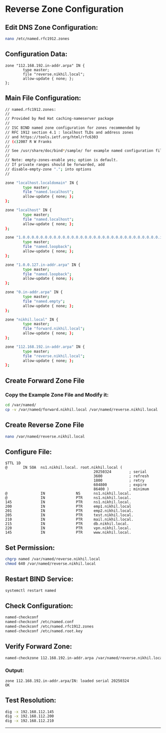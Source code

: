 
# **Reverse Zone Configuration**  

## **Edit DNS Zone Configuration:**
```bash
nano /etc/named.rfc1912.zones
```

## **Configuration Data:**
```
zone "112.168.192.in-addr.arpa" IN {
        type master;
        file "reverse.nikhil.local";
        allow-update { none; };
};
```

## **Main File Configuration:**
```bash
// named.rfc1912.zones:
//
// Provided by Red Hat caching-nameserver package
//
// ISC BIND named zone configuration for zones recommended by
// RFC 1912 section 4.1 : localhost TLDs and address zones
// and https://tools.ietf.org/html/rfc6303
// (c)2007 R W Franks
//
// See /usr/share/doc/bind*/sample/ for example named configuration files.
//
// Note: empty-zones-enable yes; option is default.
// If private ranges should be forwarded, add
// disable-empty-zone "."; into options
//

zone "localhost.localdomain" IN {
        type master;
        file "named.localhost";
        allow-update { none; };
};

zone "localhost" IN {
        type master;
        file "named.localhost";
        allow-update { none; };
};

zone "1.0.0.0.0.0.0.0.0.0.0.0.0.0.0.0.0.0.0.0.0.0.0.0.0.0.0.0.0.0.0.0.ip6.arpa" IN {
        type master;
        file "named.loopback";
        allow-update { none; };
};

zone "1.0.0.127.in-addr.arpa" IN {
        type master;
        file "named.loopback";
        allow-update { none; };
};

zone "0.in-addr.arpa" IN {
        type master;
        file "named.empty";
        allow-update { none; };
};

zone "nikhil.local" IN {
        type master;
        file "forward.nikhil.local";
        allow-update { none; };
};

zone "112.168.192.in-addr.arpa" IN {
        type master;
        file "reverse.nikhil.local";
        allow-update { none; };
};
```

## **Create Forward Zone File**  
### **Copy the Example Zone File and Modify it:**
```bash
cd /var/named/
cp -v /var/named/forward.nikhil.local /var/named/reverse.nikhil.local
```

## **Create Reverse Zone File**
```bash
nano /var/named/reverse.nikhil.local
```

## **Configure File:**
```
$TTL 1D
@       IN SOA  ns1.nikhil.local. root.nikhil.local (
                                        20250324        ; serial
                                        3600            ; refresh
                                        1800            ; retry
                                        604800          ; expire
                                        86400 )         ; minimum
@               IN              NS      ns1.nikhil.local.
@               IN              PTR     ns1.nikhil.local.
145             IN              PTR     ns1.nikhil.local.
200             IN              PTR     emp1.nikhil.local
201             IN              PTR     emp2.nikhil.local.
205             IN              PTR     test.nikhil.local.
210             IN              PTR     mail.nikhil.local.
215             IN              PTR     db.nikhil.local.
220             IN              PTR     vpn.nikhil.local.
145             IN              PTR     www.nikhil.local.
```

## **Set Permission:**
```bash
chgrp named /var/named/reverse.nikhil.local
chmod 640 /var/named/reverse.nikhil.local
```

## **Restart BIND Service:**
```bash
systemctl restart named
```

## **Check Configuration:**
```bash
named-checkconf
named-checkconf /etc/named.conf
named-checkconf /etc/named.rfc1912.zones
named-checkconf /etc/named.root.key
```

## **Verify Forward Zone:**
```bash
named-checkzone 112.168.192.in-addr.arpa /var/named/reverse.nikhil.local
```

### **Output:**
```
zone 112.168.192.in-addr.arpa/IN: loaded serial 20250324
OK
```

## **Test Resolution:**
```bash
dig -x 192.168.112.145
dig -x 192.168.112.200
dig -x 192.168.112.210
```

---
